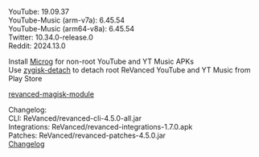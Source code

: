 YouTube: 19.09.37  
YouTube-Music (arm-v7a): 6.45.54  
YouTube-Music (arm64-v8a): 6.45.54  
Twitter: 10.34.0-release.0  
Reddit: 2024.13.0  

Install [Microg](https://github.com/ReVanced/GmsCore/releases) for non-root YouTube and YT Music APKs  
Use [zygisk-detach](https://github.com/j-hc/zygisk-detach) to detach root ReVanced YouTube and YT Music from Play Store  

[revanced-magisk-module](https://github.com/j-hc/revanced-magisk-module)  

Changelog:  
CLI: ReVanced/revanced-cli-4.5.0-all.jar  
Integrations: ReVanced/revanced-integrations-1.7.0.apk  
Patches: ReVanced/revanced-patches-4.5.0.jar  
[Changelog](https://github.com/revanced/revanced-patches/releases/tag/v4.5.0)  
